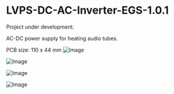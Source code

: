 # LVPS-DC-AC-Inverter-EGS-1.0.1

Project under development.

AC-DC power supply for heating audio tubes.

PCB size: 110 x 44 mm
![Image](https://github.com/user-attachments/assets/af36d67a-adfe-43c5-a450-950cb3fb4ff4)

![Image](https://github.com/user-attachments/assets/137fedd0-37ef-4727-aa9c-2017ae5b9ab2)

![Image](https://github.com/user-attachments/assets/2d4965cc-f9ea-4045-bb64-1820339f8bd0)

![Image](https://github.com/user-attachments/assets/8bc10cb5-cd08-4bd0-a3c0-61e2de09cc68)
